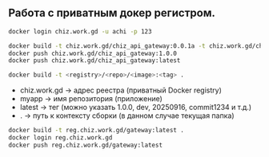## Работа с приватным докер регистром.

```sh
docker login chiz.work.gd -u achi -p 123

docker build -t chiz.work.gd/chiz_api_gateway:0.0.1a -t chiz.work.gd/chiz_api_gateway:latest .
docker push chiz.work.gd/chiz_api_gateway:1.0.0
docker push chiz.work.gd/chiz_api_gateway:latest
```


```sh
docker build -t <registry>/<repo>/<image>:<tag> .
```

- chiz.work.gd → адрес реестра (приватный Docker registry)
- myapp → имя репозитория (приложение)
- latest → тег (можно указать 1.0.0, dev, 20250916, commit1234 и т.д.)
- . → путь к контексту сборки (в данном случае текущая папка)



```sh
docker build -t reg.chiz.work.gd/gateway:latest .
docker login reg.chiz.work.gd
docker push reg.chiz.work.gd/gateway:latest

```